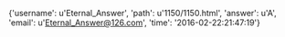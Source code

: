{'username': u'Eternal_Answer', 'path': u'1150/1150.html', 'answer': u'A', 'email': u'Eternal_Answer@126.com', 'time': '2016-02-22:21:47:19'}